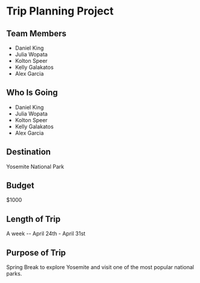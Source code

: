 # Trip Planning Project

## Team Members
* Daniel King
* Julia Wopata
* Kolton Speer
* Kelly Galakatos
* Alex Garcia

## Who Is Going 
* Daniel King
* Julia Wopata
* Kolton Speer
* Kelly Galakatos
* Alex Garcia

## Destination
Yosemite National Park 
## Budget 
$1000
## Length of Trip
A week -- April 24th - April 31st
## Purpose of Trip
Spring Break to explore Yosemite and visit one of the most popular national parks.
